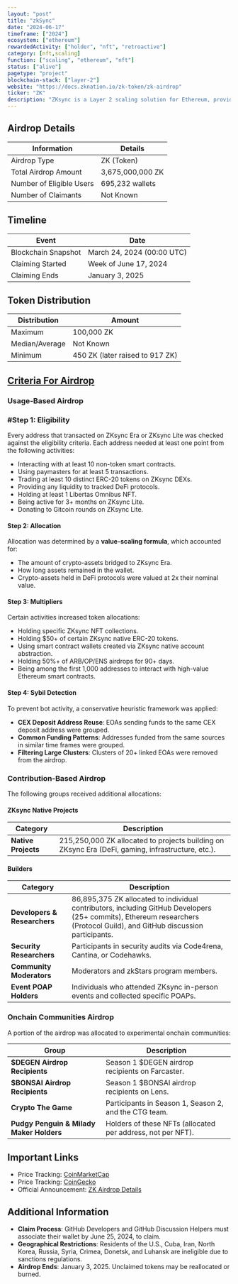 ```yaml
---
layout: "post"
title: "zkSync"
date: "2024-06-17"
timeframe: ["2024"]
ecosystem: ["ethereum"]
rewardedActivity: ["holder", "nft", "retroactive"]
category: [nft,scaling]
function: ["scaling", "ethereum", "nft"]
status: ["alive"]
pagetype: "project"
blockchain-stack: ["layer-2"]
website: "https://docs.zknation.io/zk-token/zk-airdrop"
ticker: "ZK"
description: "ZKsync is a Layer 2 scaling solution for Ethereum, providing faster and cheaper transactions while maintaining security through zero-knowledge rollups."
---
```

## Airdrop Details

| Information              | Details          |
| ------------------------ | ---------------- |
| Airdrop Type             | ZK (Token)       |
| Total Airdrop Amount     | 3,675,000,000 ZK |
| Number of Eligible Users | 695,232 wallets  |
| Number of Claimants      | Not Known        |

## Timeline

| Event               | Date                       |
| ------------------- | -------------------------- |
| Blockchain Snapshot | March 24, 2024 (00:00 UTC) |
| Claiming Started    | Week of June 17, 2024      |
| Claiming Ends       | January 3, 2025            |

## Token Distribution

| Distribution   | Amount                          |
| -------------- | ------------------------------- |
| Maximum        | 100,000 ZK                      |
| Median/Average | Not Known                       |
| Minimum        | 450 ZK (later raised to 917 ZK) |

## [Criteria For Airdrop](https://docs.zknation.io/zk-token/zk-airdrop)

### Usage-Based Airdrop

### #Step 1: Eligibility

Every address that transacted on ZKsync Era or ZKsync Lite was checked against the eligibility criteria. Each address needed at least one point from the following activities:

- Interacting with at least 10 non-token smart contracts.
- Using paymasters for at least 5 transactions.
- Trading at least 10 distinct ERC-20 tokens on ZKsync DEXs.
- Providing any liquidity to tracked DeFi protocols.
- Holding at least 1 Libertas Omnibus NFT.
- Being active for 3+ months on ZKsync Lite.
- Donating to Gitcoin rounds on ZKsync Lite.

#### Step 2: Allocation

Allocation was determined by a **value-scaling formula**, which accounted for:

- The amount of crypto-assets bridged to ZKsync Era.
- How long assets remained in the wallet.
- Crypto-assets held in DeFi protocols were valued at 2x their nominal value.

#### Step 3: Multipliers

Certain activities increased token allocations:

- Holding specific ZKsync NFT collections.
- Holding $50+ of certain ZKsync native ERC-20 tokens.
- Using smart contract wallets created via ZKsync native account abstraction.
- Holding 50%+ of ARB/OP/ENS airdrops for 90+ days.
- Being among the first 1,000 addresses to interact with high-value Ethereum smart contracts.

#### Step 4: Sybil Detection

To prevent bot activity, a conservative heuristic framework was applied:

- **CEX Deposit Address Reuse**: EOAs sending funds to the same CEX deposit address were grouped.
- **Common Funding Patterns**: Addresses funded from the same sources in similar time frames were grouped.
- **Filtering Large Clusters**: Clusters of 20+ linked EOAs were removed from the airdrop.

### Contribution-Based Airdrop

The following groups received additional allocations:

#### ZKsync Native Projects

| Category            | Description                                                                                       |
| ------------------- | ------------------------------------------------------------------------------------------------- |
| **Native Projects** | 215,250,000 ZK allocated to projects building on ZKsync Era (DeFi, gaming, infrastructure, etc.). |

#### Builders

| Category                     | Description                                                                                                                                                               |
| ---------------------------- | ------------------------------------------------------------------------------------------------------------------------------------------------------------------------- |
| **Developers & Researchers** | 86,895,375 ZK allocated to individual contributors, including GitHub Developers (25+ commits), Ethereum researchers (Protocol Guild), and GitHub discussion participants. |
| **Security Researchers**     | Participants in security audits via Code4rena, Cantina, or Codehawks.                                                                                                     |
| **Community Moderators**     | Moderators and zkStars program members.                                                                                                                                   |
| **Event POAP Holders**       | Individuals who attended ZKsync in-person events and collected specific POAPs.                                                                                            |

### Onchain Communities Airdrop

A portion of the airdrop was allocated to experimental onchain communities:

| Group                                    | Description                                                 |
| ---------------------------------------- | ----------------------------------------------------------- |
| **$DEGEN Airdrop Recipients**            | Season 1 $DEGEN airdrop recipients on Farcaster.            |
| **$BONSAI Airdrop Recipients**           | Season 1 $BONSAI airdrop recipients on Lens.                |
| **Crypto The Game**                      | Participants in Season 1, Season 2, and the CTG team.       |
| **Pudgy Penguin & Milady Maker Holders** | Holders of these NFTs (allocated per address, not per NFT). |

## Important Links

- Price Tracking: [CoinMarketCap](https://coinmarketcap.com/currencies/zk-token)
- Price Tracking: [CoinGecko](https://www.coingecko.com/en/coins/zk-token)
- Official Announcement: [ZK Airdrop Details](https://docs.zknation.io/zk-token/zk-airdrop)

## Additional Information

- **Claim Process**: GitHub Developers and GitHub Discussion Helpers must associate their wallet by June 25, 2024, to claim.
- **Geographical Restrictions**: Residents of the U.S., Cuba, Iran, North Korea, Russia, Syria, Crimea, Donetsk, and Luhansk are ineligible due to sanctions regulations.
- **Airdrop Ends**: January 3, 2025. Unclaimed tokens may be reallocated or burned.